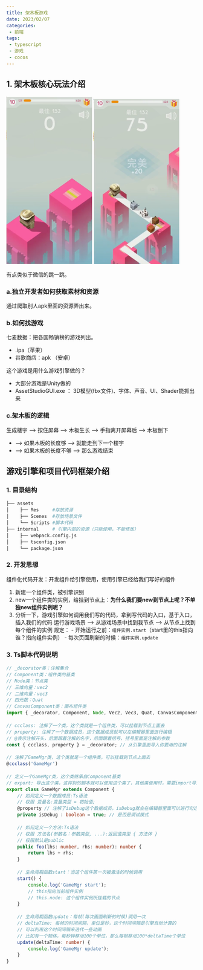 ```yaml
---
title: 架木板游戏
date: 2023/02/07
categories:
 - 前端
tags:
 - typescript
 - 游戏
 - cocos
---
```


## 1. 架木板核心玩法介绍
<img src='./imgs/image.png' width="45%">
<img src='./imgs/image1.png' width="45%">

有点类似于微信的跳一跳。

### a.独立开发者如何获取素材和资源
通过爬取别人apk里面的资源弄出来。

### b.如何找游戏

七麦数据：把各国畅销榜的游戏列出。
- .ipa（苹果）
- 谷歌商店：apk （安卓）

这个游戏是用什么游戏引擎做的？
- 大部分游戏是Unity做的
- AssetStudioGUI.exe ： 3D模型(fbx文件)、字体、声音、UI、Shader能抓出来

### c.架木板的逻辑
生成楼宇 ——> 按住屏幕 ——> 木板生长 ——> 手指离开屏幕后 ——> 木板倒下
- ——> 如果木板的长度够 ——> 就能走到下一个楼宇
- ——> 如果木板的长度不够 ——> 那么游戏结束

## 游戏引擎和项目代码框架介绍

### 1. 目录结构
```bash
├── assets
│    ├── Res     #存放资源
│    ├── Scenes  #存放场景文件
│    └── Scripts #脚本代码
├── internal     # 引擎内部的资源（只能使用，不能修改）
│    ├── webpack.config.js
│    ├── tsconfig.json
│    └── package.json
```

### 2. 开发思想

组件化代码开发：开发组件给引擎使用，使用引擎已经给我们写好的组件

1. 新建一个组件类，被引擎识别
2. new一个组件类的实例，给挂到节点上：**为什么我们要new到节点上呢？不单独new组件实例呢？**
3. 分析一下，游戏引擎如何调用我们写的代码，拿到写代码的入口，基于入口，插入我们的代码
    运行游戏场景 ——> 从游戏场景中找到我节点 ——> 从节点上找到每个组件的实例
    规定：
        - 开始运行之前：`组件实例.start`（start里的this指向谁？指向组件实例）
        - 每次页面刷新的时候：`组件实例.update`

### 3. Ts脚本代码说明

```ts
// _decorator类：注解集合
// Component类：组件类的基类
// Node类：节点类
// 三维向量：vec2
// 二维向量：vec3
// 四元数：Quat
// CanvasComponent类：画布组件类
import { _decorator, Component, Node, Vec2, Vec3, Quat, CanvasComponent } from 'cc'; // 从引擎里面导入你要用的类型

// ccclass: 注解了一个类，这个类就是一个组件类，可以挂载到节点上面去
// property: 注解了一个数据成员，这个数据成员就可以在编辑器里面进行编辑
// @表示注解开头，后面跟着注解的名字，后面跟着括号，括号里面是注解的参数
const { ccclass, property } = _decorator; // 从引擎里面导入你要用的注解

// 注解了GameMgr类，这个类就是一个组件类，可以挂载到节点上面去
@ccclass('GameMgr')

// 定义一个GameMgr类，这个类继承自Component基类
// export: 导出这个类，这样别的脚本就可以使用这个类了，其他类使用时，需要import导入
export class GameMgr extends Component {
    // 如何定义一个数据成员:Ts语法
    // 权限 变量名:变量类型 = 初始值;
    @property // 注解了isDebug这个数据成员，isDebug就会在编辑器里面可以进行勾选编辑
    private isDebug : boolean = true; // 是否是调试模式

    // 如何定义一个方法:Ts语法
    // 权限 方法名(参数名：参数类型, ...):返回值类型 { 方法体 }
    // 权限默认是public
    public foo(lhs: number, rhs: number): number {
        return lhs + rhs;
    }

    // 生命周期函数start：当这个组件第一次被激活的时候调用 
    start() { 
        console.log('GameMgr start');
        // this指向当前组件实例
        // this.node: 这个组件实例所挂载的节点
    }

    // 生命周期函数update：每帧(每次画面刷新的时候)调用一次
    // deltaTime: 每帧的时间间隔，单位是秒，这个时间间隔是引擎自动计算的
    // 可以利用这个时间间隔来迭代一些动画
    // 比如有一个物体，每秒钟移动100个单位，那么每帧移动100*deltaTime个单位
    update(deltaTime: number) { 
        console.log('GameMgr update');
    }
}
```